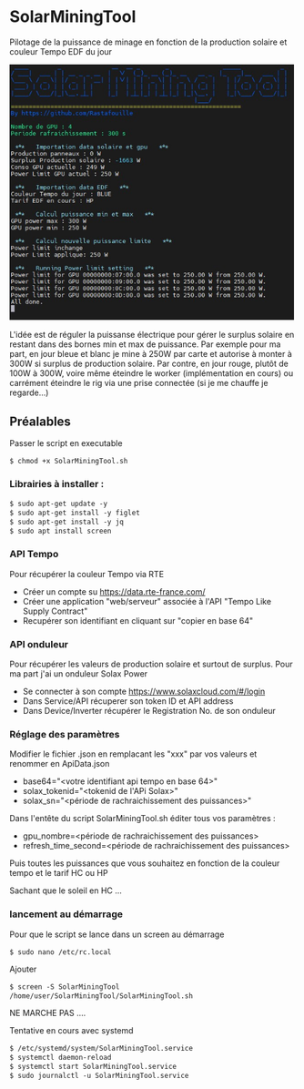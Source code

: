 # SolarMiningTool
Pilotage de la puissance de minage en fonction de la production solaire et couleur Tempo EDF du jour

<img src="Capture.jpg" width="500"/>

L'idée est de réguler la puissanse électrique pour gérer le surplus solaire en restant dans des bornes min et max de puissance.
Par exemple pour ma part, en jour bleue et blanc je mine à 250W par carte et autorise à monter à 300W si surplus de production solaire. 
Par contre, en jour rouge, plutôt de 100W à 300W, voire même éteindre le worker (implémentation en cours) ou carrément éteindre le rig via une prise connectée 
(si je me chauffe je regarde...) 


## Préalables

Passer le script en executable

	$ chmod +x SolarMiningTool.sh
	
### Librairies  à installer :
	$ sudo apt-get update -y 
	$ sudo apt-get install -y figlet 
	$ sudo apt-get install -y jq 
	$ sudo apt install screen

### API Tempo
Pour récupérer la couleur Tempo via RTE
- Créer un compte su <https://data.rte-france.com/>
- Créer une application "web/serveur" associée à l'API "Tempo Like Supply Contract"
- Recupérer son identifiant en cliquant sur "copier en base 64"

### API onduleur
Pour récupérer les valeurs de production solaire et surtout de surplus. Pour ma part j'ai un onduleur Solax Power
- Se connecter à son compte <https://www.solaxcloud.com/#/login>
- Dans Service/API récuperer son token ID et API address
- Dans Device/Inverter récupérer le Registration No. de son onduleur 

### Réglage des paramètres

Modifier le fichier .json en remplacant les "xxx" par vos valeurs et renommer en ApiData.json
- base64="<votre identifiant api tempo en base 64>"
- solax_tokenid="<tokenid de l'APi Solax>"
- solax_sn="<période de rachraichissement des puissances>"

Dans l'entête du script SolarMiningTool.sh éditer tous vos paramètres :
- gpu_nombre=<période de rachraichissement des puissances>
- refresh_time_second=<période de rachraichissement des puissances>

Puis toutes les puissances que vous souhaitez en fonction de la couleur tempo et le tarif HC ou HP

Sachant que le soleil en HC ...

### lancement au démarrage

Pour que le script se lance dans un screen au démarrage

	$ sudo nano /etc/rc.local
	
Ajouter

	$ screen -S SolarMiningTool /home/user/SolarMiningTool/SolarMiningTool.sh
 
NE MARCHE PAS ....

 Tentative en cours avec systemd
 
	$ /etc/systemd/system/SolarMiningTool.service
	$ systemctl daemon-reload
	$ systemctl start SolarMiningTool.service
	$ sudo journalctl -u SolarMiningTool.service

 
